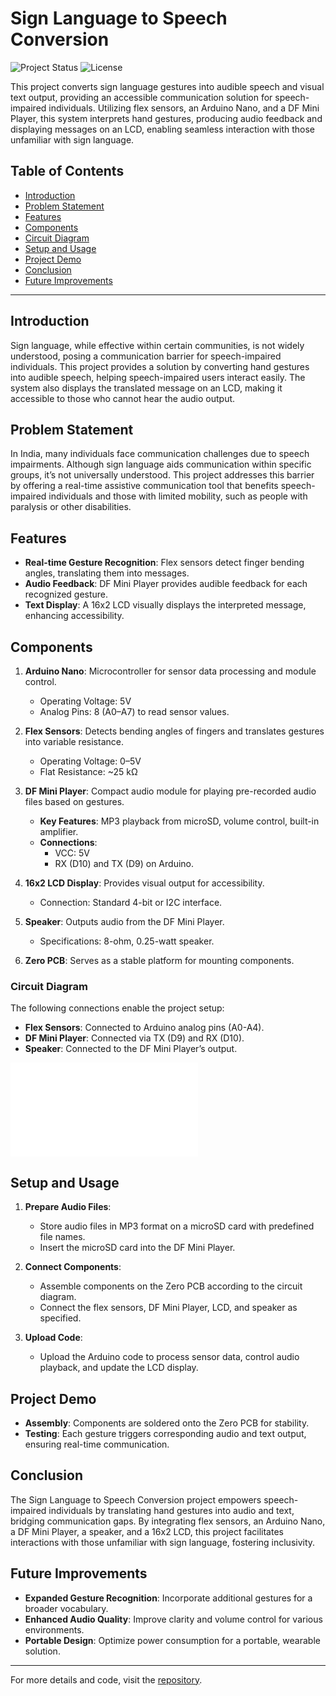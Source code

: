 # Sign Language to Speech Conversion

![Project Status](https://img.shields.io/badge/Status-Completed-brightgreen) ![License](https://img.shields.io/badge/License-MIT-blue)

This project converts sign language gestures into audible speech and visual text output, providing an accessible communication solution for speech-impaired individuals. Utilizing flex sensors, an Arduino Nano, and a DF Mini Player, this system interprets hand gestures, producing audio feedback and displaying messages on an LCD, enabling seamless interaction with those unfamiliar with sign language.

## Table of Contents
- [Introduction](#introduction)
- [Problem Statement](#problem-statement)
- [Features](#features)
- [Components](#components)
- [Circuit Diagram](#circuit-diagram)
- [Setup and Usage](#setup-and-usage)
- [Project Demo](#project-demo)
- [Conclusion](#conclusion)
- [Future Improvements](#future-improvements)

---

## Introduction
Sign language, while effective within certain communities, is not widely understood, posing a communication barrier for speech-impaired individuals. This project provides a solution by converting hand gestures into audible speech, helping speech-impaired users interact easily. The system also displays the translated message on an LCD, making it accessible to those who cannot hear the audio output.

## Problem Statement
In India, many individuals face communication challenges due to speech impairments. Although sign language aids communication within specific groups, it’s not universally understood. This project addresses this barrier by offering a real-time assistive communication tool that benefits speech-impaired individuals and those with limited mobility, such as people with paralysis or other disabilities.

## Features
- **Real-time Gesture Recognition**: Flex sensors detect finger bending angles, translating them into messages.
- **Audio Feedback**: DF Mini Player provides audible feedback for each recognized gesture.
- **Text Display**: A 16x2 LCD visually displays the interpreted message, enhancing accessibility.

## Components

1. **Arduino Nano**: Microcontroller for sensor data processing and module control.
   - Operating Voltage: 5V
   - Analog Pins: 8 (A0–A7) to read sensor values.

2. **Flex Sensors**: Detects bending angles of fingers and translates gestures into variable resistance.
   - Operating Voltage: 0–5V
   - Flat Resistance: ~25 kΩ

3. **DF Mini Player**: Compact audio module for playing pre-recorded audio files based on gestures.
   - **Key Features**: MP3 playback from microSD, volume control, built-in amplifier.
   - **Connections**: 
     - VCC: 5V
     - RX (D10) and TX (D9) on Arduino.

4. **16x2 LCD Display**: Provides visual output for accessibility.
   - Connection: Standard 4-bit or I2C interface.

5. **Speaker**: Outputs audio from the DF Mini Player.
   - Specifications: 8-ohm, 0.25-watt speaker.

6. **Zero PCB**: Serves as a stable platform for mounting components.

### Circuit Diagram
The following connections enable the project setup:

- **Flex Sensors**: Connected to Arduino analog pins (A0-A4).
- **DF Mini Player**: Connected via TX (D9) and RX (D10).
- **Speaker**: Connected to the DF Mini Player’s output.

[![Circuit Diagram](./path_to_circuit_diagram.pdf)](./path_to_circuit_diagram.pdf)

## Setup and Usage

1. **Prepare Audio Files**:
   - Store audio files in MP3 format on a microSD card with predefined file names.
   - Insert the microSD card into the DF Mini Player.

2. **Connect Components**:
   - Assemble components on the Zero PCB according to the circuit diagram.
   - Connect the flex sensors, DF Mini Player, LCD, and speaker as specified.

3. **Upload Code**:
   - Upload the Arduino code to process sensor data, control audio playback, and update the LCD display.

## Project Demo
- **Assembly**: Components are soldered onto the Zero PCB for stability.
- **Testing**: Each gesture triggers corresponding audio and text output, ensuring real-time communication.

## Conclusion
The Sign Language to Speech Conversion project empowers speech-impaired individuals by translating hand gestures into audio and text, bridging communication gaps. By integrating flex sensors, an Arduino Nano, a DF Mini Player, a speaker, and a 16x2 LCD, this project facilitates interactions with those unfamiliar with sign language, fostering inclusivity.

## Future Improvements
- **Expanded Gesture Recognition**: Incorporate additional gestures for a broader vocabulary.
- **Enhanced Audio Quality**: Improve clarity and volume control for various environments.
- **Portable Design**: Optimize power consumption for a portable, wearable solution.

---

For more details and code, visit the [repository](https://github.com/RohitRajput021/Sign-Language-to-Speech-Conversion.git).

